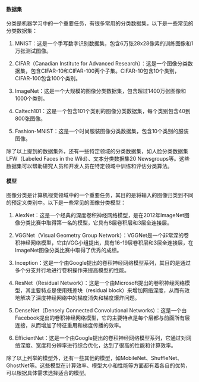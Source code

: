 #### 数据集

分类是机器学习中的一个重要任务，有很多常用的分类数据集，以下是一些常见的分类数据集：

1. MNIST：这是一个手写数字识别数据集，包含6万张28x28像素的训练图像和1万张测试图像。
    
2. CIFAR（Canadian Institute for Advanced Research）：这是一个图像分类数据集，包含CIFAR-10和CIFAR-100两个子集。CIFAR-10包含10个类别，CIFAR-100包含100个类别。
    
3. ImageNet：这是一个大规模的图像分类数据集，包含超过1400万张图像和1000个类别。
    
4. Caltech101：这是一个包含101个类别的图像分类数据集，每个类别包含40到800张图像。

6. Fashion-MNIST：这是一个时尚服装图像分类数据集，包含10个类别的服装图像。

除了以上提到的数据集外，还有一些特定领域的分类数据集，如人脸分类数据集LFW（Labeled Faces in the Wild）、文本分类数据集20 Newsgroups等。这些数据集可以帮助研究人员和开发人员在特定领域中训练和评估分类算法。

#### 模型

图像分类是计算机视觉领域中的一个重要任务，其目的是将输入的图像归类到不同的预定义类别中。以下是一些常见的图像分类模型：

1. AlexNet：这是一个经典的深度卷积神经网络模型，是在2012年ImageNet图像分类比赛中取得第一名的模型，它具有8层卷积层和3层全连接层。

2. VGGNet（Visual Geometry Group Network）：VGGNet是一个非常深的卷积神经网络模型，它由VGG小组提出，具有16-19层卷积层和3层全连接层，在ImageNet图像分类比赛中取得了优秀的成绩。

3. Inception：这是一个由Google提出的卷积神经网络模型系列，其目的是通过多个分支并行地进行卷积操作来提高模型的性能。

4. ResNet（Residual Network）：这是一个由Microsoft提出的卷积神经网络模型，其主要特点是使用残差块（residual block）来增加网络深度，从而有效地解决了深度神经网络中的梯度消失和梯度爆炸问题。

5. DenseNet（Densely Connected Convolutional Networks）：这是一个由Facebook提出的卷积神经网络模型，它的主要特点是每个层都与前面所有层连接，从而增加了特征重用和梯度传播的效率。

6. EfficientNet：这是一个由Google提出的卷积神经网络模型系列，它通过对网络深度、宽度和分辨率进行综合优化，达到了很高的性能和计算效率。

除了以上列举的模型外，还有一些其他的模型，如MobileNet、ShuffleNet、GhostNet等。这些模型在计算效率、模型大小和性能等方面都有着各自的优势，可以根据具体需求选择适合的模型。